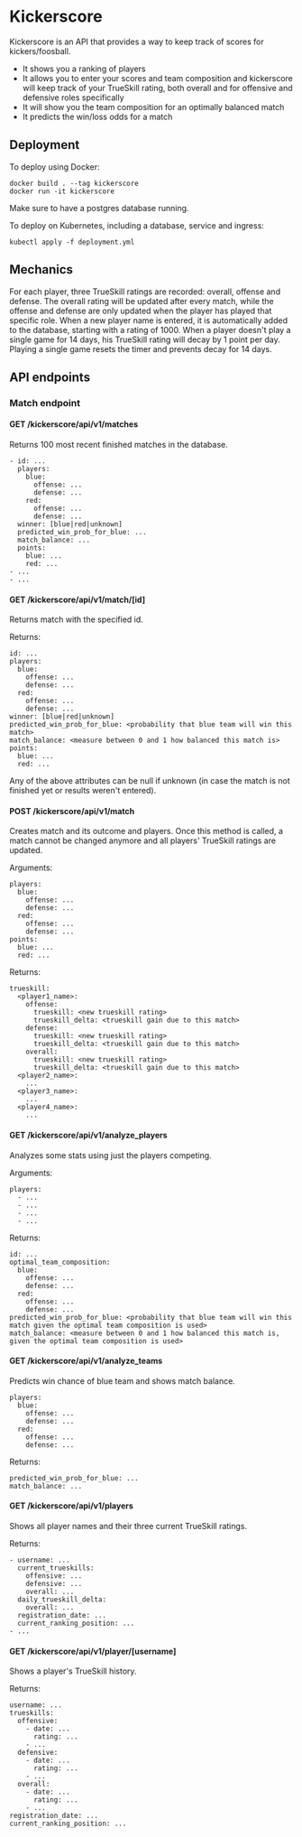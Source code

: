 # Kickerscore

Kickerscore is an API that provides a way to keep track of scores for kickers/foosball.

* It shows you a ranking of players
* It allows you to enter your scores and team composition and kickerscore will keep track of your TrueSkill rating, both overall and for offensive and defensive roles specifically
* It will show you the team composition for an optimally balanced match
* It predicts the win/loss odds for a match

## Deployment

To deploy using Docker:

```
docker build . --tag kickerscore
docker run -it kickerscore
```

Make sure to have a postgres database running.

To deploy on Kubernetes, including a database, service and ingress:
```
kubectl apply -f deployment.yml
```

## Mechanics
For each player, three TrueSkill ratings are recorded: overall, offense and defense.
The overall rating will be updated after every match, while the offense and defense are only updated when the player has played that specific role.
When a new player name is entered, it is automatically added to the database, starting with a rating of 1000.
When a player doesn't play a single game for 14 days, his TrueSkill rating will decay by 1 point per day.
Playing a single game resets the timer and prevents decay for 14 days.

## API endpoints

### Match endpoint

#### GET /kickerscore/api/v1/matches
Returns 100 most recent finished matches in the database.

```
- id: ...
  players:
    blue:
      offense: ...
      defense: ...
    red:
      offense: ...
      defense: ...
  winner: [blue|red|unknown]
  predicted_win_prob_for_blue: ...
  match_balance: ...
  points:
    blue: ...
    red: ...
- ...
- ...
```

#### GET /kickerscore/api/v1/match/[id]
Returns match with the specified id.

Returns:
```
id: ...
players:
  blue:
    offense: ...
    defense: ...
  red:
    offense: ...
    defense: ...
winner: [blue|red|unknown]
predicted_win_prob_for_blue: <probability that blue team will win this match>
match_balance: <measure between 0 and 1 how balanced this match is>
points:
  blue: ...
  red: ...
```
Any of the above attributes can be null if unknown (in case the match is not finished yet or results weren't entered).

#### POST /kickerscore/api/v1/match
Creates match and its outcome and players.
Once this method is called, a match cannot be changed anymore and all players' TrueSkill ratings are updated.

Arguments:

```
players:
  blue:
    offense: ...
    defense: ...
  red:
    offense: ...
    defense: ...
points:
  blue: ...
  red: ...
```

Returns:

```
trueskill:
  <player1_name>:
    offense:
      trueskill: <new trueskill rating>
      trueskill_delta: <trueskill gain due to this match>
    defense:
      trueskill: <new trueskill rating>
      trueskill_delta: <trueskill gain due to this match>
    overall:
      trueskill: <new trueskill rating>
      trueskill_delta: <trueskill gain due to this match>
  <player2_name>:
    ...
  <player3_name>:
    ...
  <player4_name>:
    ...
```

#### GET /kickerscore/api/v1/analyze_players
Analyzes some stats using just the players competing.

Arguments:
```
players:
  - ...
  - ...
  - ...
  - ...
```

Returns:

```
id: ...
optimal_team_composition:
  blue:
    offense: ...
    defense: ...
  red:
    offense: ...
    defense: ...
predicted_win_prob_for_blue: <probability that blue team will win this match given the optimal team composition is used>
match_balance: <measure between 0 and 1 how balanced this match is, given the optimal team composition is used>
```

#### GET /kickerscore/api/v1/analyze_teams
Predicts win chance of blue team and shows match balance.

```
players:
  blue:
    offense: ...
    defense: ...
  red:
    offense: ...
    defense: ...
```

Returns:

```
predicted_win_prob_for_blue: ...
match_balance: ...
```

#### GET /kickerscore/api/v1/players
Shows all player names and their three current TrueSkill ratings.

Returns:
```
- username: ...
  current_trueskills:
    offensive: ...
    defensive: ...
    overall: ...
  daily_trueskill_delta:
    overall: ...
  registration_date: ...
  current_ranking_position: ...
- ...
```

#### GET /kickerscore/api/v1/player/[username]
Shows a player's TrueSkill history.

Returns:
```
username: ...
trueskills:
  offensive:
    - date: ...
      rating: ...
    - ...
  defensive:
    - date: ...
      rating: ...
    - ...
  overall:
    - date: ...
      rating: ...
    - ...
registration_date: ...
current_ranking_position: ...
```
